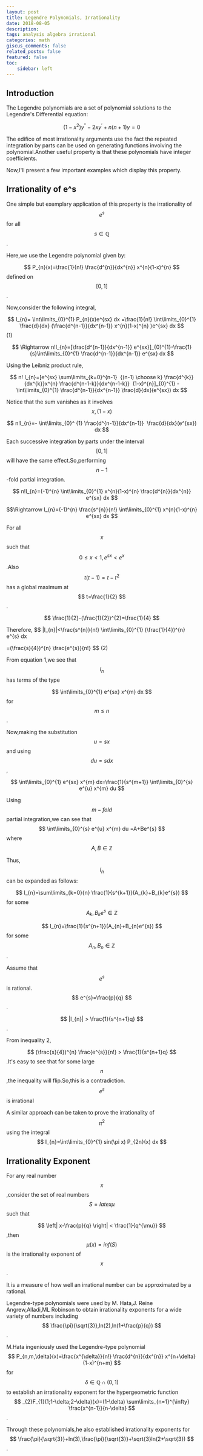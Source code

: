 ```yaml
---
layout: post
title: Legendre Polynomials, Irrationality
date: 2018-08-05
description: 
tags: analysis algebra irrational
categories: math
giscus_comments: false
related_posts: false
featured: false
toc:
    sidebar: left
---
```


## Introduction

The Legendre polynomials are a set of polynomial solutions to the Legendre's Differential equation:

 $$ (1-x^{2})y^{''}-2xy^{'}+n(n+1)y=0  $$

The edifice of most irrationality arguments use the fact the repeated integration by parts can be used on generating functions involving the polynomial.Another useful property is that these polynomials have integer coefficients.

Now,I'll present a few important examples which display this property.

## Irrationality of e^s

One simple but exemplary application of this property is the irrationality of  $$ e^{s} $$ for all  $$ s \in \mathbb{Q} $$.

Here,we use the Legendre polynomial given by:

 $$ P_{n}(x)=\frac{1}{n!} \frac{d^{n}}{dx^{n}} x^{n}(1-x)^{n}  $$ defined on  $$ [0,1] $$.

Now,consider the following integral,

 $$ I_{n}= \int\limits_{0}^{1} P_{n}(x)e^{sx} dx =\frac{1}{n!} \int\limits_{0}^{1} \frac{d}{dx} (\frac{d^{n-1}}{dx^{n-1}} x^{n}(1-x)^{n} )e^{sx} dx  $$ (1)


 $$ \Rightarrow n!I_{n}=[\frac{d^{n-1}}{dx^{n-1}} e^{sx}]_{0}^{1}-\frac{1}{s}\int\limits_{0}^{1} \frac{d^{n-1}}{dx^{n-1}} e^{sx} dx  $$

Using the Leibniz product rule,

 $$ n! I_{n}=[e^{sx} \sum\limits_{k=0}^{n-1}  {(n-1) \choose k} \frac{d^{k}}{dx^{k}}x^{n} \frac{d^{n-1-k}}{dx^{n-1-k}}  (1-x)^{n}]_{0}^{1} - \int\limits_{0}^{1} \frac{d^{n-1}}{dx^{n-1}} \frac{d}{dx}(e^{sx}) dx  $$

Notice that the sum vanishes as it involves  $$ x,(1-x) $$

 $$ n!I_{n}=- \int\limits_{0}^ {1} \frac{d^{n-1}}{dx^{n-1}}  \frac{d}{dx}(e^{sx}) dx  $$

Each successive integration by parts under the interval  $$ [0,1] $$ will have the same effect.So,performing  $$ n-1 $$-fold partial integration.

 $$ n!I_{n}=(-1)^{n} \int\limits_{0}^{1} x^{n}(1-x)^{n} \frac{d^{n}}{dx^{n}} e^{sx} dx  $$

 $$\Rightarrow I_{n}=(-1)^{n} \frac{s^{n}}{n!} \int\limits_{0}^{1} x^{n}(1-x)^{n} e^{sx} dx  $$

For all  $$ x $$ such that  $$ 0 \leq x <1,e^{sx}<e^{x} $$.Also  $$ t(t-1)=t-t^{2} $$ has a global maximum at  $$ t=\frac{1}{2} $$.

 $$ \frac{1}{2}-(\frac{1}{2})^{2}=\frac{1}{4}  $$

Therefore, $$ |I_{n}|<\frac{s^{n}}{n!} \int\limits_{0}^{1} (\frac{1}{4})^{n} e^{s} dx

=(\frac{s}{4})^{n} \frac{e^{s}}{n!}  $$ (2)

From equation 1,we see that  $$I_{n} $$ has terms of the type

 $$ \int\limits_{0}^{1} e^{sx} x^{m} dx $$ for  $$ m \leq n $$.

Now,making the substitution  $$ u=sx $$ and using  $$ du=sdx $$,

 $$ \int\limits_{0}^{1} e^{sx} x^{m} dx=\frac{1}{s^{m+1}} \int\limits_{0}^{s} e^{u} x^{m} du  $$

Using  $$m-fold $$ partial integration,we can see that  $$ \int\limits_{0}^{s} e^{u} x^{m} du =A+Be^{s} $$ where  $$ A,B \in \mathbb{Z} $$

Thus, $$ I_{n} $$ can be expanded as follows:

 $$ I_{n}=\sum\limits_{k=0}{n} \frac{1}{s^{k+1}}(A_{k}+B_{k}e^{s})  $$ for some  $$ A_{k},B_{k}e^{s} \in \mathbb{Z} $$

 $$ I_{n}=\frac{1}{s^{n+1}}(A_{n}+B_{n}e^{s}) $$ for some  $$ A_{n},B_{n} \in \mathbb{Z} $$.

Assume that  $$e^{s} $$ is rational. $$ e^{s}=\frac{p}{q} $$.

 $$ |I_{n}| > \frac{1}{s^{n+1}q} $$.

From inequality 2,

 $$ (\frac{s}{4})^{n} \frac{e^{s}}{n!} > \frac{1}{s^{n+1}q} $$.It's easy to see that for some large  $$ n $$,the inequality will flip.So,this is a contradiction. $$ e^{s} $$ is irrational

A similar approach can be taken to prove the irrationality of  $$ \pi^{2} $$ using the integral  $$ I_{n}=\int\limits_{0}^{1} sin(\pi x) P_{2n}(x) dx  $$

## Irrationality Exponent

For any real number  $$ x $$ ,consider the set of real numbers  $$S=latex \mu  $$ such that

 $$ \left| x-\frac{p}{q} \right| < \frac{1}{q^{\mu}} $$,then  $$ \mu(x)=inf(S) $$ is the irrationality exponent of  $$ x $$.

It is a measure of how well an irrational number can be approximated by a rational.

Legendre-type polynomials were used by M. Hata,J. Reine Angrew,Alladi,ML Robinson to obtain irrationality exponents for a wide variety of numbers including  $$ \frac{\pi}{\sqrt{3}},ln(2),ln(1+\frac{p}{q}) $$.

M.Hata ingeniously used the Legendre-type polynomial  $$ P_{n,m,\delta}(x)=\frac{x^{\delta}}{n!} \frac{d^{n}}{dx^{n}} x^{n+\delta} (1-x)^{n+m}  $$ for  $$ \delta \in \mathbb{Q} \cap (0,1)  $$ to establish an irrationality exponent for the hypergeometric function  $$ _{2}F_{1}(1;1-\delta;2-\delta)(x)=(1-\delta) \sum\limits_{n=1}^{\infty} \frac{x^{n-1}}{n-\delta} $$.

Through these polynomials,he also established irrationality exponents for  $$ \frac{\pi}{\sqrt{3}}+ln(3),\frac{\pi}{\sqrt{3}}+\sqrt{3}ln(2+\sqrt{3})  $$.